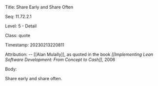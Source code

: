 Title:  Share Early and Share Often

Seq:    11.72.2.1

Level:  5 - Detail

Class:  quote

Timestamp: 20230213220811

Attribution: -- [[Alan Mulally]], as quoted in the book *[[Implementing Lean Software Development: From Concept to Cash]]*, 2006

Body:

Share early and share often.

